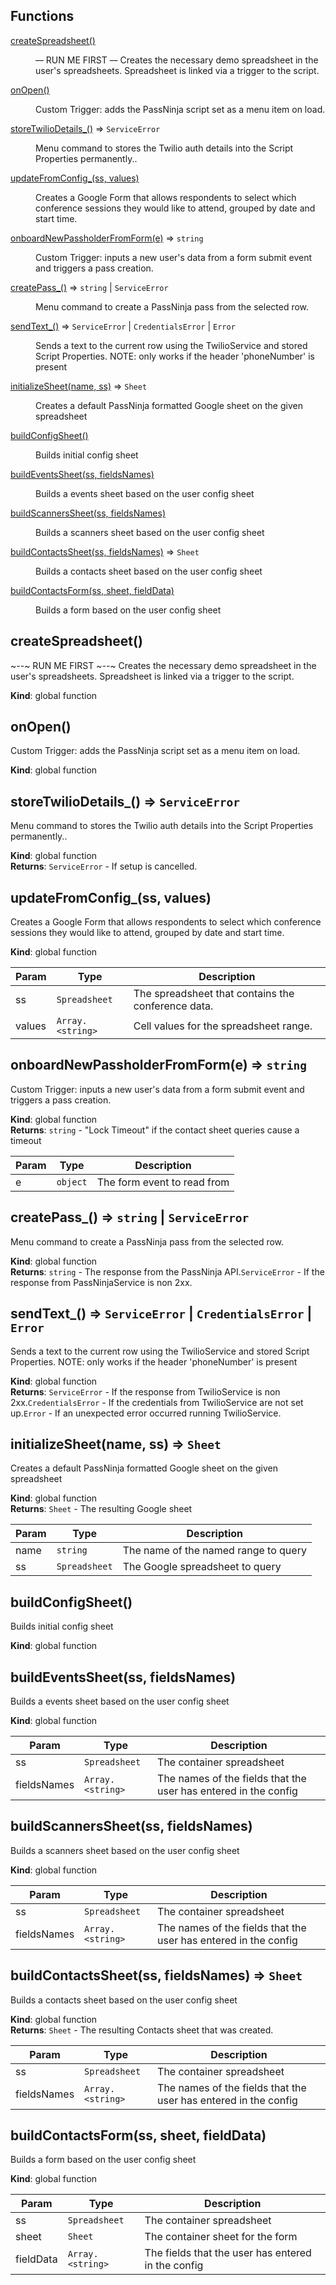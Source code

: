 ## Functions

<dl>
<dt><a href="#createSpreadsheet">createSpreadsheet()</a></dt>
<dd><p><del><em>--</em></del> RUN ME FIRST <del><em>--</em></del>
 Creates the necessary demo spreadsheet in the user&#39;s spreadsheets.
 Spreadsheet is linked via a trigger to the script.</p>
</dd>
<dt><a href="#onOpen">onOpen()</a></dt>
<dd><p>Custom Trigger: adds the PassNinja script set as a menu item on load.</p>
</dd>
<dt><a href="#storeTwilioDetails_">storeTwilioDetails_()</a> ⇒ <code>ServiceError</code></dt>
<dd><p>Menu command to stores the Twilio auth details into the Script Properties permanently..</p>
</dd>
<dt><a href="#updateFromConfig_">updateFromConfig_(ss, values)</a></dt>
<dd><p>Creates a Google Form that allows respondents to select which conference
sessions they would like to attend, grouped by date and start time.</p>
</dd>
<dt><a href="#onboardNewPassholderFromForm">onboardNewPassholderFromForm(e)</a> ⇒ <code>string</code></dt>
<dd><p>Custom Trigger: inputs a new user&#39;s data from a form submit event and triggers a pass creation.</p>
</dd>
<dt><a href="#createPass_">createPass_()</a> ⇒ <code>string</code> | <code>ServiceError</code></dt>
<dd><p>Menu command to create a PassNinja pass from the selected row.</p>
</dd>
<dt><a href="#sendText_">sendText_()</a> ⇒ <code>ServiceError</code> | <code>CredentialsError</code> | <code>Error</code></dt>
<dd><p>Sends a text to the current row using the TwilioService and stored Script Properties.
 NOTE: only works if the header &#39;phoneNumber&#39; is present</p>
</dd>
<dt><a href="#initializeSheet">initializeSheet(name, ss)</a> ⇒ <code>Sheet</code></dt>
<dd><p>Creates a default PassNinja formatted Google sheet on the given spreadsheet</p>
</dd>
<dt><a href="#buildConfigSheet">buildConfigSheet()</a></dt>
<dd><p>Builds initial config sheet</p>
</dd>
<dt><a href="#buildEventsSheet">buildEventsSheet(ss, fieldsNames)</a></dt>
<dd><p>Builds a events sheet based on the user config sheet</p>
</dd>
<dt><a href="#buildScannersSheet">buildScannersSheet(ss, fieldsNames)</a></dt>
<dd><p>Builds a scanners sheet based on the user config sheet</p>
</dd>
<dt><a href="#buildContactsSheet">buildContactsSheet(ss, fieldsNames)</a> ⇒ <code>Sheet</code></dt>
<dd><p>Builds a contacts sheet based on the user config sheet</p>
</dd>
<dt><a href="#buildContactsForm">buildContactsForm(ss, sheet, fieldData)</a></dt>
<dd><p>Builds a form based on the user config sheet</p>
</dd>
</dl>

<a name="createSpreadsheet"></a>

## createSpreadsheet()
~*--*~ RUN ME FIRST ~*--*~
 Creates the necessary demo spreadsheet in the user's spreadsheets.
 Spreadsheet is linked via a trigger to the script.

**Kind**: global function  
<a name="onOpen"></a>

## onOpen()
Custom Trigger: adds the PassNinja script set as a menu item on load.

**Kind**: global function  
<a name="storeTwilioDetails_"></a>

## storeTwilioDetails\_() ⇒ <code>ServiceError</code>
Menu command to stores the Twilio auth details into the Script Properties permanently..

**Kind**: global function  
**Returns**: <code>ServiceError</code> - If setup is cancelled.  
<a name="updateFromConfig_"></a>

## updateFromConfig\_(ss, values)
Creates a Google Form that allows respondents to select which conference
sessions they would like to attend, grouped by date and start time.

**Kind**: global function  

| Param | Type | Description |
| --- | --- | --- |
| ss | <code>Spreadsheet</code> | The spreadsheet that contains the conference data. |
| values | <code>Array.&lt;string&gt;</code> | Cell values for the spreadsheet range. |

<a name="onboardNewPassholderFromForm"></a>

## onboardNewPassholderFromForm(e) ⇒ <code>string</code>
Custom Trigger: inputs a new user's data from a form submit event and triggers a pass creation.

**Kind**: global function  
**Returns**: <code>string</code> - "Lock Timeout" if the contact sheet queries cause a timeout  

| Param | Type | Description |
| --- | --- | --- |
| e | <code>object</code> | The form event to read from |

<a name="createPass_"></a>

## createPass\_() ⇒ <code>string</code> \| <code>ServiceError</code>
Menu command to create a PassNinja pass from the selected row.

**Kind**: global function  
**Returns**: <code>string</code> - The response from the PassNinja API.<code>ServiceError</code> - If the response from PassNinjaService is non 2xx.  
<a name="sendText_"></a>

## sendText\_() ⇒ <code>ServiceError</code> \| <code>CredentialsError</code> \| <code>Error</code>
Sends a text to the current row using the TwilioService and stored Script Properties.
 NOTE: only works if the header 'phoneNumber' is present

**Kind**: global function  
**Returns**: <code>ServiceError</code> - If the response from TwilioService is non 2xx.<code>CredentialsError</code> - If the credentials from TwilioService are not set up.<code>Error</code> - If an unexpected error occurred running TwilioService.  
<a name="initializeSheet"></a>

## initializeSheet(name, ss) ⇒ <code>Sheet</code>
Creates a default PassNinja formatted Google sheet on the given spreadsheet

**Kind**: global function  
**Returns**: <code>Sheet</code> - The resulting Google sheet  

| Param | Type | Description |
| --- | --- | --- |
| name | <code>string</code> | The name of the named range to query |
| ss | <code>Spreadsheet</code> | The Google spreadsheet to query |

<a name="buildConfigSheet"></a>

## buildConfigSheet()
Builds initial config sheet

**Kind**: global function  
<a name="buildEventsSheet"></a>

## buildEventsSheet(ss, fieldsNames)
Builds a events sheet based on the user config sheet

**Kind**: global function  

| Param | Type | Description |
| --- | --- | --- |
| ss | <code>Spreadsheet</code> | The container spreadsheet |
| fieldsNames | <code>Array.&lt;string&gt;</code> | The names of the fields that the user has entered in the config |

<a name="buildScannersSheet"></a>

## buildScannersSheet(ss, fieldsNames)
Builds a scanners sheet based on the user config sheet

**Kind**: global function  

| Param | Type | Description |
| --- | --- | --- |
| ss | <code>Spreadsheet</code> | The container spreadsheet |
| fieldsNames | <code>Array.&lt;string&gt;</code> | The names of the fields that the user has entered in the config |

<a name="buildContactsSheet"></a>

## buildContactsSheet(ss, fieldsNames) ⇒ <code>Sheet</code>
Builds a contacts sheet based on the user config sheet

**Kind**: global function  
**Returns**: <code>Sheet</code> - The resulting Contacts sheet that was created.  

| Param | Type | Description |
| --- | --- | --- |
| ss | <code>Spreadsheet</code> | The container spreadsheet |
| fieldsNames | <code>Array.&lt;string&gt;</code> | The names of the fields that the user has entered in the config |

<a name="buildContactsForm"></a>

## buildContactsForm(ss, sheet, fieldData)
Builds a form based on the user config sheet

**Kind**: global function  

| Param | Type | Description |
| --- | --- | --- |
| ss | <code>Spreadsheet</code> | The container spreadsheet |
| sheet | <code>Sheet</code> | The container sheet for the form |
| fieldData | <code>Array.&lt;string&gt;</code> | The fields that the user has entered in the config |

